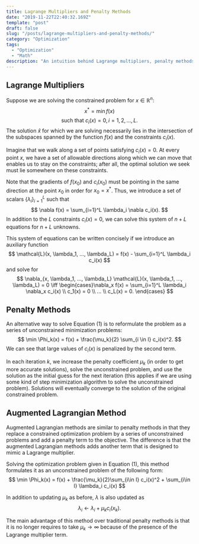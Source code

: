 ```yaml
---
title: Lagrange Multipliers and Penalty Methods
date: "2019-11-22T22:40:32.169Z"
template: "post"
draft: false
slug: "/posts/lagrange-multipliers-and-penalty-methods/"
category: "Optimization"
tags:
  - "Optimization"
  - "Math"
description: "An intuition behind Lagrange multipliers, penalty methods, and augmented Lagrangian methods."
---
```


## Lagrange Multipliers
Suppose we are solving the constrained problem for $x \in \mathbb{R}^n$:
$$
x^* = \min f(x)  \tag{1}
$$
$$
\text{   such that   } c_i(x) = 0,  i = 1, 2, ..., L.
$$
The solution $\hat{x}$ for which we are solving necessarily lies in the intersection of the subspaces spanned by the function $f(x)$ and the constraints $c_i(x)$. 

Imagine that we walk along a set of points satisfying $c_i(x) = 0$. At every point $x$, we have a set of allowable directions along which we can move that enables us to stay on the constraints; after all, the optimal solution we seek must lie somewhere on these constraints.

Note that the gradients of $f(x_0)$ and $c_i(x_0)$ must be pointing in the same direction at the point $x_0$ in order for $x_0 = x^*$. Thus, we introduce a set of scalars $\{\lambda_i\}_{i=1}^L$ such that
$$
\nabla f(x) = \sum_{i=1}^L \lambda_i \nabla c_i(x).
$$
In addition to the $L$ constraints $c_i(x) = 0$, we can solve this system of $n+L$ equations for $n+L$ unknowns.

This system of equations can be written concisely if we introduce an auxiliary function
$$
\mathcal{L}(x, \lambda_1, ..., \lambda_L) = f(x) - \sum_{i=1}^L \lambda_i c_i(x)
$$
and solve for
$$
\nabla_{x, \lambda_1, ..., \lambda_L} \mathcal{L}(x, \lambda_1, ..., \lambda_L) = 0 \iff \begin{cases}\nabla_x f(x) = \sum_{i=1}^L \lambda_i \nabla_x c_i(x) \\ c_1(x) = 0 \\ ... \\ c_L(x) = 0. \end{cases}
$$

## Penalty Methods
An alternative way to solve Equation $(1)$ is to reformulate the problem as a series of unconstrained minimization problems:
$$
    \min \Phi_k(x) = f(x) + \frac{\mu_k}{2} \sum_{i \in I} c_i(x)^2.
$$
We can see that large values of $c_i(x)$ is penalized by the second term.

In each iteration $k$, we increase the penalty coefficient $\mu_k$ (in order to get more accurate solutions), solve the unconstrained problem, and use the solution as the initial guess for the next iteration (this applies if we are using some kind of step minimization algorithm to solve the unconstrained problem). Solutions will eventually converge to the solution of the original constrained problem.

## Augmented Lagrangian Method
Augmented Lagrangian methods are similar to penalty methods in that they replace a constrained optimization problem by a series of unconstrained problems and add a penalty term to the objective. The difference is that the augmented Lagrangian methods adds another term that is designed to mimic a Lagrange multiplier.

Solving the optimization problem given in Equation $(1)$, this method formulates it as an unconstrained problem of the following form:
$$
\min \Phi_k(x) = f(x) + \frac{\mu_k}{2}\sum_{i\in I} c_i(x)^2 + \sum_{i\in I} \lambda_i c_i(x)
$$

In addition to updating $\mu_k$ as before, $\lambda$ is also updated as
$$
\lambda_i \leftarrow \lambda_i + \mu_k c_i(x_k).
$$

The main advantage of this method over traditional penalty methods is that it is no longer requires to take $\mu_k \rightarrow \infty$ because of the presence of the Lagrange multiplier term.
